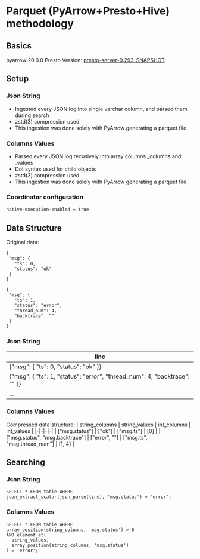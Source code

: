 # Parquet (PyArrow+Presto+Hive) methodology

## Basics

pyarrow 20.0.0
Presto Version: [presto-server-0.293-SNAPSHOT][presto]

## Setup

### Json String
* Ingested every JSON log into single varchar column, and parsed them during search
* zstd(3) compression used
* This ingestion was done solely with PyArrow generating a parquet file

### Columns Values
* Parsed every JSON log recusively into array columns <variable type>_columns and
<variable type>_values
* Dot syntax used for child objects
* zstd(3) compression used
* This ingestion was done solely with PyArrow generating a parquet file


### Coordinator configuration
```
native-execution-enabled = true
```

## Data Structure

Original data:
```
{
 "msg": {
   "ts": 0,
   "status": "ok"
 }
}

{
 "msg": {
   "ts": 1,
   "status": "error",
   "thread_num": 4,
   "backtrace": ""
 }
}
```


### Json String

| line |
|------|
| {"msg": { "ts": 0, "status": "ok" }} |
| {"msg": { "ts": 1, "status": "error", "thread_num": 4, "backtrace": "" }} |
| ... |

### Columns Values
Compressed data structure:
| string_columns | string_values | int_columns | int_values |
|-|-|-|-|
| ["msg.status"] | ["ok"] | ["msg.ts"] | [0] |
| ["msg.status", "msg.backtrace"] | ["error", ""] | ["msg.ts", "msg.thread_num"] | [1, 4] |




## Searching

### Json String

```
SELECT * FROM table WHERE
json_extract_scalar(json_parse(line), 'msg.status') = "error";
```

### Columns Values

```
SELECT * FROM table WHERE
array_position(string_columns, 'msg.status') > 0 
AND element_at(
  string_values, 
  array_position(string_columns, 'msg.status')
) = 'error';
```

[presto]: https://github.com/y-scope/presto/tree/ec3aedb239508ccd91891260ae89e111eb268761
